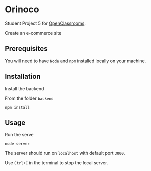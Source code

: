 # Orinoco

Student Project 5 for [OpenClassrooms](https://openclassrooms.com).

Create an e-commerce site

## Prerequisites

You will need to have `Node` and `npm` installed locally on your machine.

## Installation

Install the backend

From the folder `backend`
```
npm install
```
## Usage
Run the serve
```
node server
```

The server should run on `localhost` with default port `3000`.

Use `Ctrl+C` in the terminal to stop the local server.